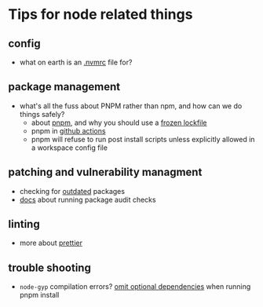 # Tips for node related things

## config
- what on earth is an [.nvmrc](https://thawinwats.medium.com/change-project-change-node-version-let-nvmrc-help-you-630b34dafd09) file for?

## package management
- what's all the fuss about PNPM rather than npm, and how can we do things safely?
  - about [pnpm](https://pnpm.io/motivation), and why you should use a [frozen lockfile](https://pnpm.io/cli/install#--frozen-lockfile)
  - pnpm in [github actions](https://github.com/pnpm/action-setup?tab=readme-ov-file#use-cache-to-reduce-installation-time)
  - pnpm will refuse to run post install scripts unless explicitly allowed in a workspace config file

## patching and vulnerability managment
- checking for [outdated](https://pnpm.io/cli/outdated) packages
- [docs](https://pnpm.io/cli/audit) about running package audit checks

## linting
- more about [prettier](https://prettier.io/)

## trouble shooting
- `node-gyp` compilation errors? [omit optional dependencies](https://pnpm.io/cli/install#tldr) when running pnpm install 
